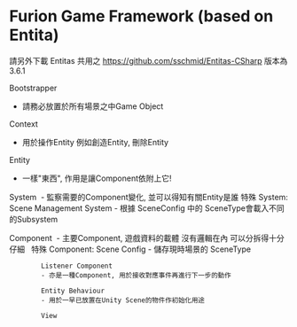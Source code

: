 # Furion Game Framework (based on Entita)

請另外下載 Entitas 共用之
https://github.com/sschmid/Entitas-CSharp
版本為3.6.1


Bootstrapper
 - 請務必放置於所有場景之中Game Object
 
Context
 - 用於操作Entity
 例如創造Entity, 刪除Entity
 
Entity
 - 一樣"東西", 作用是讓Component依附上它!
 
System
  - 監察需要的Component變化, 並可以得知有關Entity是誰
	特殊 System:
		Scene Management System
		- 根據 SceneConfig 中的 SceneType會載入不同的Subsystem
      
Component
  - 主要Component, 遊戲資料的載體 沒有邏輯在內 可以分拆得十分仔細
	   特殊 Component:
			Scene Config
			- 儲存現時場景的 SceneType

			Listener Component
			- 亦是一種Component, 用於接收對應事件再進行下一步的動作

			Entity Behaviour
			- 用於一早已放置在Unity Scene的物件作初始化用途

			View
			
